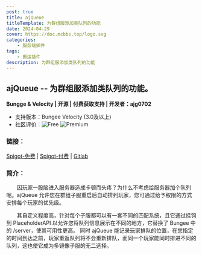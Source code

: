 ```yaml
---
post: true
title: ajQueue
titleTemplate: 为群组服添加类队列的功能
date: 2024-04-29
cover: https://doc.mcbbs.top/logo.svg
categories:
    - 服务端插件
tags:
    - 搬运插件
description: 为群组服添加类队列的功能
---
```


## ajQueue -- 为群组服添加类队列的功能。

**Bungge & Velocity | 开源 | 付费获取支持 | 开发者：ajg0702**

* 支持版本：Bungee  Velocity (3.0及以上)
* 社区评价：![Free](https://img.shields.io/spiget/rating/78266?label=%E5%85%8D%E8%B4%B9%E7%89%88&style=flat-square) ![Premium](https://img.shields.io/spiget/rating/79123?label=%E4%BB%98%E8%B4%B9%E7%89%88&style=flat-square)


### 链接：

[Spigot-免费](https://www.spigotmc.org/resources/ajqueue.78266/) | [Spigot-付费](https://www.spigotmc.org/resources/ajqueueplus.79123/) | [Gitlab](https://gitlab.com/ajg0702/ajqueue)

### 简介：

&emsp;&emsp;因玩家一股脑进入服务器造成卡顿而头疼？为什么不考虑给服务器加个队列呢。ajQueue 允许您在群组子服重启后自动排列玩家，您可通过给予权限的方式安排每个玩家的优先级。

&emsp;&emsp;其自定义程度高，针对每个子服都可以有一套不同的匹配系统，且它通过挂钩到 PlaceholderAPI 以允许您将队列信息展示在不同的地方，它替换了 Bungee 中的 \/server，使其可用性更高。
同时 ajQueue 能记录玩家排队的位置，在您指定的时间到达之前，玩家重返队列将不会重新排队，而同一个玩家能同时排进不同的队列，这也使它成为多镜像子服的无二选择。
